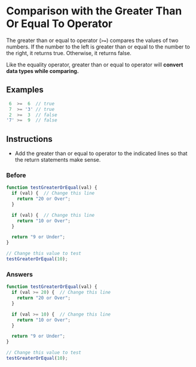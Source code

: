 # Comparison with the Greater Than Or Equal To Operator

The greater than or equal to operator (`>=`) compares the values of
two numbers. If the number to the left is greater than or equal to
the number to the right, it returns true. Otherwise, it returns false.

Like the equality operator, greater than or equal to operator
will **convert data types while comparing.**

## Examples

```javascript
 6  >=  6  // true
 7  >= '3' // true
 2  >=  3  // false
'7' >=  9  // false
```

## Instructions
 - Add the greater than or equal to operator to the indicated lines
 so that the return statements make sense.

### Before

```javascript
function testGreaterOrEqual(val) {
  if (val) {  // Change this line
    return "20 or Over";
  }

  if (val) {  // Change this line
    return "10 or Over";
  }

  return "9 or Under";
}

// Change this value to test
testGreaterOrEqual(10);
```

### Answers

```javascript
function testGreaterOrEqual(val) {
  if (val >= 20) {  // Change this line
    return "20 or Over";
  }

  if (val >= 10) {  // Change this line
    return "10 or Over";
  }

  return "9 or Under";
}

// Change this value to test
testGreaterOrEqual(10);
```